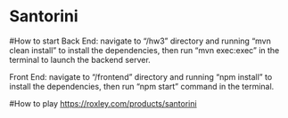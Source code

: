 # Santorini

#How to start
Back End: navigate to “/hw3” directory and running “mvn clean install” to install the dependencies, then run “mvn exec:exec” in the terminal to launch the backend server.

Front End: navigate to “/frontend” directory and running “npm install” to install the dependencies, then run “npm start” command in the terminal. 

#How to play
https://roxley.com/products/santorini

